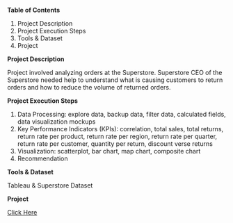 **Table of Contents**
1. Project Description
2. Project Execution Steps 
3. Tools & Dataset
4. Project


**Project Description**<br>

Project involved analyzing orders at the Superstore. Superstore CEO of the Superstore needed help to understand what is causing customers to return orders and how to reduce the volume of returned orders.


**Project Execution Steps**
1. Data Processing: explore data, backup data, filter data, calculated fields, data visualization mockups
2. Key Performance Indicators (KPIs): correlation, total sales, total returns, return rate per product, return rate per region, return rate per quarter, return rate per customer, quantity per return, discount verse returns
3. Visualization: scatterplot, bar chart, map chart, composite chart
4. Recommendation


**Tools & Dataset**<br>

Tableau & Superstore Dataset


**Project**<br>

[Click Here](https://public.tableau.com/app/profile/mudassar.chaudhry/viz/TableauProject2_17141231854110/ReturnsAnalysisStory)
